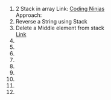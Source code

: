 <ol>
<li>
2 Stack in array
Link: <a href="https://www.naukri.com/code360/problems/two-stacks_983634?leftPanelTab=0%3Fsource%3Dyoutube&campaign=YouTube_CodestudioLovebabbar5thfeb&utm_source=youtube&utm_medium=affiliate&utm_campaign=YouTube_CodestudioLovebabbar5thfeb">Coding Ninjas</a> <br>
Approach:

</li>
<li>
Reverse a String using Stack
</li>
<li>
Delete a Middle element from stack <br>
<a href="https://www.youtube.com/redirect?event=video_description&redir_token=QUFFLUhqbjAzN0RMZHVQazhtTFV1RVBnZHA3am1VN0c0UXxBQ3Jtc0tsT3VqUFpjU09wdFlMYUplWjdiSllkZER1dlZRbmNkRXZUM3g0R0NDLWZiYVdmbmg5QUZGSXZKdTFlb3VKNmlVVldSM25qLUVrUDc4dUdyUDRsWmpzZDNwN2ptS25pVm9NUHprWWFSeEFiWUY5QzRpbw&q=https%3A%2F%2Fbit.ly%2F3ovTIu2&v=BmZnJehDzyU">Link</a>

</li>
<li></li>
<li></li>
<li></li>
<li></li>
<li></li><li></li>
<li></li><li></li><li></li>
<ol>
